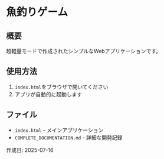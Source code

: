 # 魚釣りゲーム

## 概要
超軽量モードで作成されたシンプルなWebアプリケーションです。

## 使用方法
1. `index.html`をブラウザで開いてください
2. アプリが自動的に起動します

## ファイル
- `index.html` - メインアプリケーション
- `COMPLETE_DOCUMENTATION.md` - 詳細な開発記録

作成日: 2025-07-16
